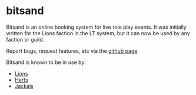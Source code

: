 # bitsand

Bitsand is an online booking system for live role play events. It was initially written for the Lions faction in the LT system, but it can now be used by any faction or guild.

Report bugs, request features, etc via the [github page](https://github.com/PeteAUK/bitsand)

Bitsand is known to be in use by:

* [Lions](http://bookings.lionsfaction.co.uk/)
* [Harts](http://albion.leynexus.net/booking/)
* [Jackals](http://www.jackalfaction.com/booking/)
